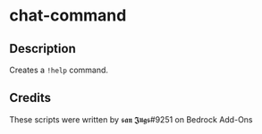 # chat-command

## Description

Creates a `!help` command.

## Credits

These scripts were written by 𝖘𝖆𝖓 𝕵𝖚𝖌𝖘#9251 on Bedrock Add-Ons
